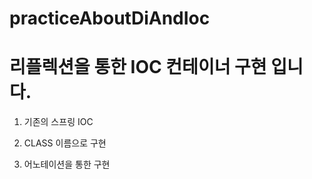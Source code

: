# practiceAboutDiAndIoc


# 리플렉션을 통한 IOC 컨테이너 구현 입니다.

1.  기존의 스프링 IOC 

2. CLASS 이름으로 구현

3. 어노테이션을 통한 구현
